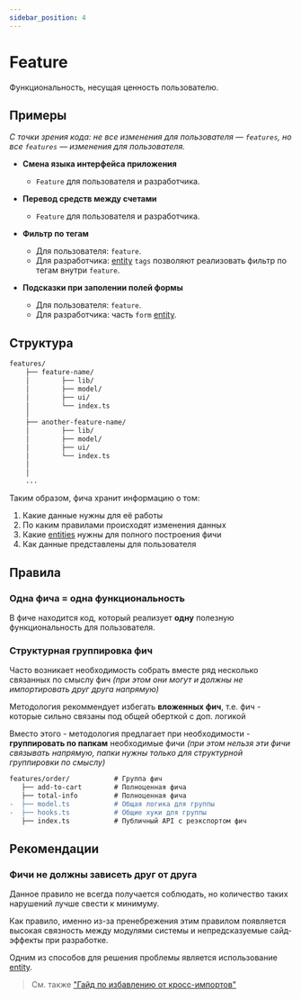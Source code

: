 ```yaml
---
sidebar_position: 4
---
```


# Feature

Функциональность, несущая ценность пользователю.

## Примеры

*С точки зрения кода: не все изменения для пользователя — `features`, но все `features` — изменения для пользователя.*

- **Смена языка интерфейса приложения**
  - `Feature` для пользователя и разработчика.

- **Перевод средств между счетами**
  - `Feature` для пользователя и разработчика.

- **Фильтр по тегам**
  - Для пользователя: `feature`.
  - Для разработчика: [entity](entity) `tags` позволяют реализовать фильтр по тегам внутри `feature`.

- **Подсказки при заполении полей формы**
  - Для пользователя: `feature`.
  - Для разработчика: часть `form` [entity](entity).

## Структура

```bash
features/
    ├── feature-name/
    │        ├── lib/
    │        ├── model/
    │        ├── ui/
    │        └── index.ts
    │
    ├── another-feature-name/
    │        ├── lib/
    │        ├── model/
    │        ├── ui/
    │        └── index.ts
    │
    │        
    ...
```

Таким образом, фича хранит информацию о том:

1) Какие данные нужны для её работы
1) По каким правилами происходят изменения данных
1) Какие [entities](entity) нужны для полного построения фичи
1) Как данные представлены для пользователя

## Правила

### Одна фича = одна функциональность

В фиче находится код, который реализует **одну** полезную функциональность для пользователя.

### Структурная группировка фич

Часто возникает необходимость собрать вместе ряд несколько связанных по смыслу фич *(при этом они могут и должны не импортировать друг друга напрямую)*

Методология рекоммендует избегать **вложенных фич**, т.е. фич - которые сильно связаны под общей оберткой с доп. логикой

Вместо этого - методология предлагает при необходимости - **группировать по папкам** необходимые фичи *(при этом нельзя эти фичи связывать напрямую, папки нужны только для структурной группировки по смыслу)*

```diff
features/order/           # Группа фич
   ├── add-to-cart        # Полноценная фича
   ├── total-info         # Полноценная фича
-  ├── model.ts           # Общая логика для группы
-  ├── hooks.ts           # Общие хуки для группы
   ├── index.ts           # Публичный API с реэкспортом фич
```

## Рекомендации

### Фичи не должны зависеть друг от друга

Данное правило не всегда получается соблюдать, но количество таких нарушений лучше свести к минимуму.

Как правило, именно из-за пренебрежения этим правилом появляется высокая связность между модулями системы и непредсказуемые сайд-эффекты при разработке.

Одним из способов для решения проблемы является использование [entity](entity).

> См. также ["Гайд по избавлению от кросс-импортов"](/docs/concepts/low-coupling)
